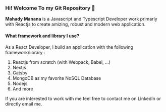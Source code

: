 ### Hi! Welcome To my Git Repository 👋

**Mahady Manana** is a Javascript and Typescript Developer work primarly with Reactjs to create amizing, robust and modern web application.

#### What framework and library I use?

As a React Developer, I build an application with the following framework/library :

1. Reactjs from scratch (with Webpack, Babel, ...)
2. Nextjs
3. Gatsby
4. MongoDB as my favorite NoSQL Database
5. Nodejs 
6. And more

If you are interested to work with me feel free to contact me on LinkedIn or directly email me.
